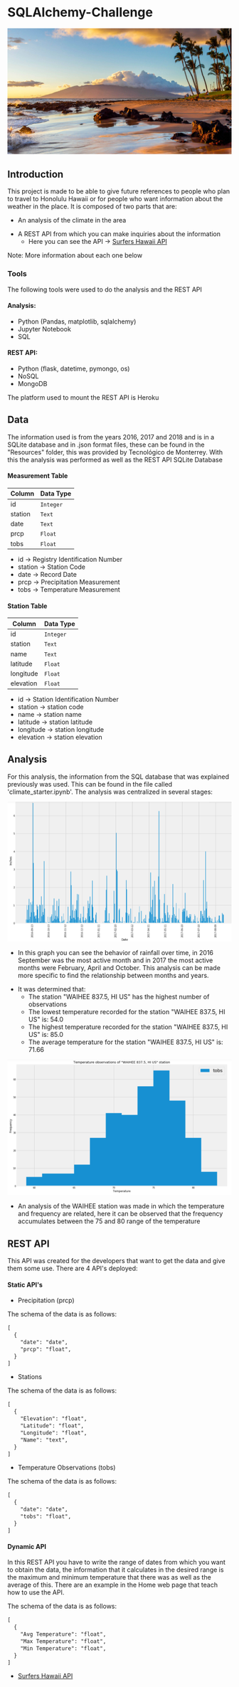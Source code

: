 # SQLAlchemy-Challenge

[![](Resources/img/hawaii.jpg)]()        

## Introduction

This project is made to be able to give future references to people who plan to travel to Honolulu Hawaii or for people who want information about the weather in the place. It is composed of two parts that are:
- An analysis of the climate in the area
+ A REST API from which you can make inquiries about the information
    + Here you can see the API -> [Surfers Hawaii API](https://enr1qu319-api-hawaii-climate.herokuapp.com "API")

Note: More information about each one below

### Tools

The following tools were used to do the analysis and the REST API

#### Analysis:
- Python (Pandas, matplotlib, sqlalchemy)
- Jupyter Notebook
- SQL

#### REST API:
- Python (flask, datetime, pymongo, os)
- NoSQL
- MongoDB

The platform used to mount the REST API is Heroku

## Data

The information used is from the years 2016, 2017 and 2018 and is in a SQLite database and in .json format files, these can be found in the "Resources" folder, this was provided by Tecnológico de Monterrey.
With this the analysis was performed as well as the REST API
SQLite Database

#### Measurement Table

|  Column  | Data Type |
| -------- | ----------|
|    id    | `Integer` |
|  station |   `Text`  |
|   date   |   `Text`  |
|   prcp   |  `Float`  |
|   tobs   |  `Float`  |


- id      -> Registry Identification Number
- station -> Station Code
- date    -> Record Date
- prcp    -> Precipitation Measurement
- tobs    -> Temperature Measurement


#### Station Table

|    Column    | Data Type |
| ------------ | ----------|
|    id        | `Integer` |
|  station     |   `Text`  |
|   name       |   `Text`  |
|   latitude   |  `Float`  |
|   longitude  |  `Float`  |
|   elevation  |  `Float`  |


- id        -> Station Identification Number
- station   -> station code
- name      -> station name
- latitude  -> station latitude
- longitude -> station longitude
- elevation -> station elevation

## Analysis

For this analysis, the information from the SQL database that was explained previously was used. This can be found in the file called 'climate_starter.ipynb'.
The analysis was centralized in several stages:

[![](Resources/img/1.png)]()   

- In this graph you can see the behavior of rainfall over time, in 2016 September was the most active month and in 2017 the most active months were February, April and October. This analysis can be made more specific to find the relationship between months and years.

+ It was determined that:
    + The station "WAIHEE 837.5, HI US" has the highest number of observations
    + The lowest temperature recorded for the station "WAIHEE 837.5, HI US" is: 54.0
    + The highest temperature recorded for the station "WAIHEE 837.5, HI US" is: 85.0
    + The average temperature for the station "WAIHEE 837.5, HI US" is: 71.66

[![](Resources/img/2.png)]()   

- An analysis of the WAIHEE station was made in which the temperature and frequency are related, here it can be observed that the frequency accumulates between the 75 and 80 range of the temperature


## REST API

This API was created for the developers that want to get the data and give them some use.
There are 4 API's deployed:

#### Static API's

- Precipitation (prcp)

The schema of the data is as follows:

    [ 
      {
        "date": "date",
        "prcp": "float",
      }
    ]
    
- Stations

The schema of the data is as follows:

    [ 
      {
        "Elevation": "float",
        "Latitude": "float",
        "Longitude": "float",
        "Name": "text",
      }
    ]

- Temperature Observations (tobs)

The schema of the data is as follows:

    [ 
      {
        "date": "date",
        "tobs": "float",
      }
    ]

#### Dynamic API

In this REST API you have to write the range of dates from which you want to obtain the data, the information that it calculates in the desired range is the maximum and minimum temperature that there was as well as the average of this.
There are an example in the Home web page that teach how to use the API.

The schema of the data is as follows:

    [ 
      {
        "Avg Temperature": "float",
        "Max Temperature": "float",
        "Min Temperature": "float",
      }
    ]

- [Surfers Hawaii API](https://enr1qu319-api-hawaii-climate.herokuapp.com "API")

